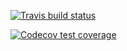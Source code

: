  <!-- badges: start -->
  [![Travis build status](https://travis-ci.org/chenxr666/Project3Package.svg?branch=master)](https://travis-ci.org/chenxr666/Project3Package)
  <!-- badges: end -->
  
  <!-- badges: start -->
  [![Codecov test coverage](https://codecov.io/gh/chenxr666/Project3Package/branch/master/graph/badge.svg)](https://codecov.io/gh/chenxr666/Project3Package?branch=master)
  <!-- badges: end -->
